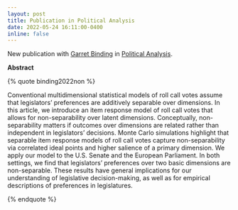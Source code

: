 ```yaml
---
layout: post
title: Publication in Political Analysis
date: 2022-05-24 16:11:00-0400
inline: false
---
```


New publication with [Garret Binding](https://www.ipz.uzh.ch/de/institut/mitarbeitende/staff/binding.html) in [Political Analysis](https://doi.org/10.1017/pan.2022.11). 

__Abstract__

{% quote binding2022non %}



Conventional multidimensional statistical models of roll call votes assume that legislators’ preferences are additively separable over dimensions. In this article, we introduce an item response model of roll call votes that allows for non-separability over latent dimensions. Conceptually, non-separability matters if outcomes over dimensions are related rather than independent in legislators’ decisions. Monte Carlo simulations highlight that separable item response models of roll call votes capture non-separability via correlated ideal points and higher salience of a primary dimension. We apply our model to the U.S. Senate and the European Parliament. In both settings, we find that legislators’ preferences over two basic dimensions are non-separable. These results have general implications for our understanding of legislative decision-making, as well as for empirical descriptions of preferences in legislatures.

{% endquote %}



